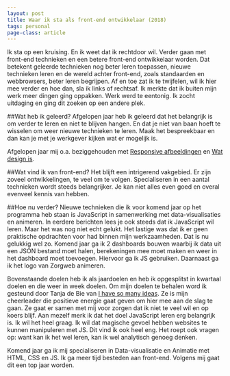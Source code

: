 ```yaml
---
layout: post
title: Waar ik sta als front-end ontwikkelaar (2018)
tags: personal
page-class: article
---
```



Ik sta op een kruising. En ik weet dat ik rechtdoor wil. Verder gaan met front-end technieken en een betere front-end ontwikkelaar worden. Dat betekent geleerde technieken nog beter leren toepassen, nieuwe technieken leren en de wereld achter front-end, zoals standaarden en webbrowsers, beter leren begrijpen. Af en toe zat ik te twijfelen, wil ik hier mee verder en hoe dan, sla ik links of rechtsaf. Ik merkte dat ik buiten mijn werk meer dingen ging oppakken. Werk werd te eentonig. Ik zocht uitdaging en ging dit zoeken op een andere plek.

##Wat heb ik geleerd?
Afgelopen jaar heb ik geleerd dat het belangrijk is om verder te leren en niet te blijven hangen. En dat je niet van baan hoeft te wisselen om weer nieuwe technieken te leren. Maak het bespreekbaar en dan kan je met je werkgever kijken wat er mogelijk is.

Afgelopen jaar mij o.a. beziggehouden met [Responsive afbeeldingen](http://www.kajrietberg.nl/2017/12/responsive-afbeeldingen.html) en [Wat design is](http://www.kajrietberg.nl/2017/01/wat-is-design.html). 

##Wat vind ik van front-end?
Het blijft een intrigerend vakgebied. Er zijn zoveel ontwikkelingen, te veel om te volgen. Specialiseren in een aantal technieken wordt steeds belangrijker. Je kan niet alles even goed en overal evenveel kennis van hebben.

##Hoe nu verder?
Nieuwe technieken die ik voor komend jaar op het programma heb staan is JavaScript in samenwerking met data-visualisaties en animeren. In eerdere berichten lees je ook steeds dat ik JavaScript wil leren. Maar het was nog niet echt gelukt. Het lastige was dat ik er geen praktische opdrachten voor had binnen mijn werkzaamheden. Dat is nu gelukkig wel zo. Komend jaar ga ik 2 dashboards bouwen waarbij ik data uit een JSON bestand moet halen, berekeningen mee moet maken en weer in het dashboard moet toevoegen. Hiervoor ga ik JS gebruiken.
Daarnaast ga ik het logo van Zorgweb animeren. 

Bovenstaande doelen heb ik als jaardoelen en heb ik opgesplitst in kwartaal doelen en die weer in week doelen. Om mijn doelen te behalen word ik gesteund door Tanja de Bie van [I have so many ideas](http://ihavesomanyideas.com/). Ze is mijn cheerleader die positieve energie gaat geven om hier mee aan de slag te gaan. Ze gaat er samen met mij voor zorgen dat ik niet te veel wil en op koers blijf.
Aan mezelf merk ik dat het doel JavaScript leren erg belangrijk is. Ik wil het heel graag. Ik wil dat magische gevoel hebben websites te kunnen manipuleren met JS. Dit vind ik ook heel eng. Het roept ook vragen op: want kan ik het wel leren, kan ik wel analytisch genoeg denken. 

Komend jaar ga ik mij specialiseren in Data-visualisatie en Animatie met HTML, CSS en JS. Ik ga meer tijd besteden aan front-end. Volgens mij gaat dit een top jaar worden.